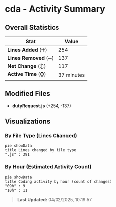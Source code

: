 # cda - Activity Summary 

## Overall Statistics

| Stat                   | Value                                                             |
| ---------------------- | ----------------------------------------------------------------- |
| **Lines Added** (➕)   | 254                                          |
| **Lines Removed** (➖) | 137                                        |
| **Net Change** (↕)    | 117                |
| **Active Time** (⌚)   | 37 minutes |


## Modified Files
- **dutyRequest.js** (+254, -137)

## Visualizations

### By File Type (Lines Changed)

```mermaid
pie showData
title Lines changed by file type
".js" : 391
```

### By Hour (Estimated Activity Count)

```mermaid
pie showData
title Coding activity by hour (count of changes)
"09h" : 9
"10h" : 11
```


> **Last Updated:** 04/02/2025, 10:19:57